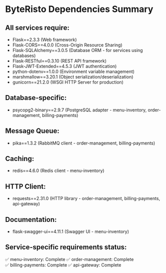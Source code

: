 # ByteRisto Dependencies Summary

## All services require:
- Flask==2.3.3 (Web framework)
- Flask-CORS==4.0.0 (Cross-Origin Resource Sharing)
- Flask-SQLAlchemy==3.0.5 (Database ORM - for services using databases)
- Flask-RESTful==0.3.10 (REST API framework)
- Flask-JWT-Extended==4.5.3 (JWT authentication)
- python-dotenv==1.0.0 (Environment variable management)
- marshmallow==3.20.1 (Object serialization/deserialization)
- gunicorn==21.2.0 (WSGI HTTP Server for production)

## Database-specific:
- psycopg2-binary==2.9.7 (PostgreSQL adapter - menu-inventory, order-management, billing-payments)

## Message Queue:
- pika==1.3.2 (RabbitMQ client - order-management, billing-payments)

## Caching:
- redis==4.6.0 (Redis client - menu-inventory)

## HTTP Client:
- requests==2.31.0 (HTTP library - order-management, billing-payments, api-gateway)

## Documentation:
- flask-swagger-ui==4.11.1 (Swagger UI - menu-inventory)

## Service-specific requirements status:
✅ menu-inventory: Complete
✅ order-management: Complete  
✅ billing-payments: Complete
✅ api-gateway: Complete

